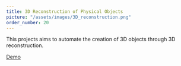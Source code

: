 ```yaml
---
title: 3D Reconstruction of Physical Objects
picture: "/assets/images/3D_reconstruction.png"
order_number: 20
---
```

<html>
<p>
    This projects aims to automate the creation of 3D objects through 3D reconstruction.
    <div>
        <a href="/3D"> Demo</a> 
    </div>
</p>
</html>